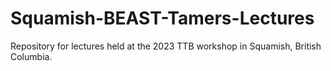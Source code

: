 # Squamish-BEAST-Tamers-Lectures
Repository for lectures held at the 2023 TTB workshop in Squamish, British Columbia.
